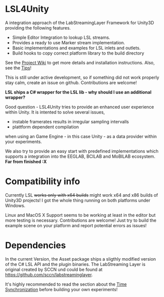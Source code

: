 # LSL4Unity
A integration approach of the LabStreamingLayer Framework for Unity3D providing the following features.

* Simple Editor Integration to lookup LSL streams. 
* Provides a ready to use Marker stream implementation.
* Basic implementations and examples for LSL inlets and outlets.
* Build hooks to copy correct platform library to the build directory

See the [Project Wiki](https://github.com/xfleckx/LSL4Unity/wiki) to get more details and installation instructions.
Also, see the [Tips](https://github.com/xfleckx/LSL4Unity/wiki/Tips-for-using-LSL4Unity)!

This is still under active development, so if something did not work properly stay calm, create an issue on github.
Contributions are welcome!

**LSL ships a C# wrapper for the LSL lib - why should I use an additional wrapper?**

Good question - LSL4Unity tries to provide an enhanced user experience within Unity.
It is intented to solve several issues,
* instable framerates results in irregular sampling intervalls
* plattform dependent compilation

when using an Game Engine - in this case Unity - as a data provider within your experiments.

We also try to provide an easy start with predefined implementations which supports a integration into the EEGLAB, BCILAB and MoBILAB ecosystem. **Far from finished :X**
 


# Compatibility info
Currently LSL ~~works only with x64 builds~~ might work x64 and x86 builds of Unity3D projects!
I got the whole thing running on both platforms under Windows. 
 
Linux and MacOS X Support seems to be working at least in the editor but more testing is necessary.
Contributions are welcome! Just try to build the example scene on your platform and report potential errors as issues! 

# Dependencies
In the current Version, the Asset package ships a sligthly modified version of the C# LSL API and the plugin binaries.
The LabStreaming Layer is original created by SCCN und could be found at <https://github.com/sccn/labstreaminglayer>.

It's highly recommended to read the section about the [Time Synchronization](https://github.com/sccn/labstreaminglayer/wiki/TimeSynchronization.wiki) before building your own experiments!


